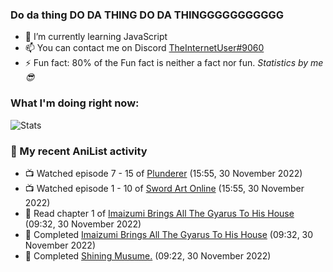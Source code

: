 ### Do da thing DO DA THING DO DA THINGGGGGGGGGGG

<!-- **TheInternetUser0/TheInternetUser0** is a ✨ _special_ ✨ repository because its `README.md` (this file) appears on your GitHub profile. -->


- 🌱 I’m currently learning JavaScript
- 📫 You can contact me on Discord [TheInternetUser#9060](https://discord.com/users/534117072796385300)
- ⚡ Fun fact: 80% of the Fun fact is neither a fact nor fun. _Statistics by me 😎_

### What I'm doing right now:
![Stats](https://discord.c99.nl/widget/theme-3/534117072796385300.png)

### 🌸 My recent AniList activity

<!-- ANILIST_ACTIVITY:start -->

-   📺 Watched episode 7 - 15 of [Plunderer](https://anilist.co/anime/101168) (15:55, 30 November 2022)
-   📺 Watched episode 1 - 10 of [Sword Art Online](https://anilist.co/anime/11757) (15:55, 30 November 2022)
-   📖 Read chapter 1 of [Imaizumi Brings All The Gyarus To His House](https://anilist.co/manga/123760) (09:32, 30 November 2022)
-   📖 Completed [Imaizumi Brings All The Gyarus To His House](https://anilist.co/manga/123760) (09:32, 30 November 2022)
-   📖 Completed [Shining Musume.](https://anilist.co/manga/37484) (09:22, 30 November 2022)

<!-- ANILIST_ACTIVITY:end -->
